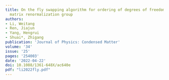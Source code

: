 ```yaml
---
title: On the fly swapping algorithm for ordering of degrees of freedom in density
  matrix renormalization group
authors:
- Li, Weitang
- Ren, Jiajun
- Yang, Hengrui
- Shuai*, Zhigang
publication: 'Journal of Physics: Condensed Matter'
volume: '34'
issue: '25'
pages: '254003'
date: '2022-04-22'
doi: 10.1088/1361-648X/ac640e
pdf: "li2022fly.pdf"
---
```

